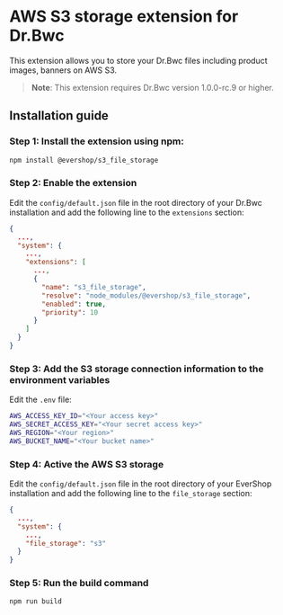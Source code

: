 # AWS S3 storage extension for Dr.Bwc

This extension allows you to store your Dr.Bwc files including product images, banners on AWS S3.

> **Note**: This extension requires Dr.Bwc version 1.0.0-rc.9 or higher.

## Installation guide

### Step 1: Install the extension using npm:

```bash
npm install @evershop/s3_file_storage
```

### Step 2: Enable the extension

Edit the `config/default.json` file in the root directory of your Dr.Bwc installation and add the following line to the `extensions` section:

```json
{
  ...,
  "system": {
    ...,
    "extensions": [
      ...,
      {
        "name": "s3_file_storage",
        "resolve": "node_modules/@evershop/s3_file_storage",
        "enabled": true,
        "priority": 10
      }
    ]
  }
}
```

### Step 3: Add the S3 storage connection information to the environment variables

Edit the `.env` file:

```bash
AWS_ACCESS_KEY_ID="<Your access key>"
AWS_SECRET_ACCESS_KEY="<Your secret access key>"
AWS_REGION="<Your region>"
AWS_BUCKET_NAME="<Your bucket name>"
```

### Step 4: Active the AWS S3 storage

Edit the `config/default.json` file in the root directory of your EverShop installation and add the following line to the `file_storage` section:

```json
{
  ...,
  "system": {
    ...,
    "file_storage": "s3"
  }
}
```

### Step 5: Run the build command

```bash
npm run build
```
